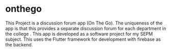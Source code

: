 # onthego

This Project is a discussion forum app (On The Go). The uniqueness of the app is that this provides a separate discussion forum for each department in the college . This app is developed as a software project for my SEPM subject. This uses the Flutter framework for development with firebase as the backend.
